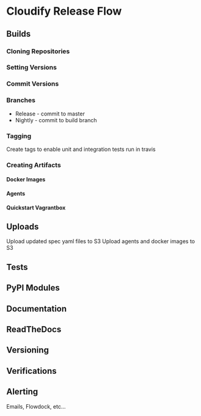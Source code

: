 # Cloudify Release Flow

## Builds

### Cloning Repositories

### Setting Versions

### Commit Versions

### Branches

- Release - commit to master
- Nightly - commit to build branch

### Tagging

Create tags to enable unit and integration tests run in travis

### Creating Artifacts

#### Docker Images

#### Agents

#### Quickstart Vagrantbox

## Uploads

Upload updated spec yaml files to S3
Upload agents and docker images to S3

## Tests

## PyPI Modules

## Documentation

## ReadTheDocs

## Versioning

## Verifications

## Alerting

Emails, Flowdock, etc...